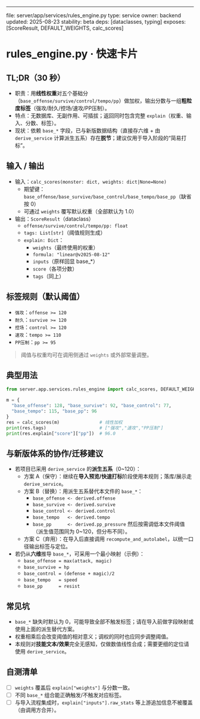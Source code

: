 ---
file: server/app/services/rules_engine.py
type: service
owner: backend
updated: 2025-08-23
stability: beta
deps: [dataclasses, typing]
exposes: [ScoreResult, DEFAULT_WEIGHTS, calc_scores]

# rules_engine.py · 快速卡片

## TL;DR（30 秒）
- 职责：用**线性权重**对五个基础分（`base_offense/survive/control/tempo/pp`）做加权，输出分数与一组**粗粒度标签**（强攻/耐久/控场/速攻/PP压制）。
- 特点：无数据库、无副作用、可插拔；返回同时包含完整 `explain`（权重、输入、分数、标签）。
- 现状：依赖 `base_*` 字段，已与新版数据结构（直接存六维 + 由 `derive_service` 计算派生五系）存在**脱节**；建议仅用于导入阶段的“简易打标”。

## 输入 / 输出
- 输入：`calc_scores(monster: dict, weights: dict|None=None)`
  - 期望键：`base_offense/base_survive/base_control/base_tempo/base_pp`（缺省按 0）
  - 可通过 `weights` 覆写默认权重（全部默认为 1.0）
- 输出：`ScoreResult`（dataclass）
  - `offense/survive/control/tempo/pp: float`
  - `tags: List[str]`（阈值规则生成）
  - `explain: Dict`：
    - `weights`（最终使用的权重）
    - `formula: "linear@v2025-08-12"`
    - `inputs`（原样回显 base_*）
    - `score`（各项分数）
    - `tags`（同上）

## 标签规则（默认阈值）
- `强攻`：`offense >= 120`
- `耐久`：`survive >= 120`
- `控场`：`control >= 120`
- `速攻`：`tempo >= 110`
- `PP压制`：`pp >= 95`
> 阈值与权重均可在调用侧通过 `weights` 或外部常量调整。

## 典型用法
```py
from server.app.services.rules_engine import calc_scores, DEFAULT_WEIGHTS

m = {
  "base_offense": 128, "base_survive": 92, "base_control": 77,
  "base_tempo": 115, "base_pp": 96
}
res = calc_scores(m)               # 线性加权
print(res.tags)                    # ["强攻","速攻","PP压制"]
print(res.explain["score"]["pp"])  # 96.0
```

## 与新版体系的协作/迁移建议
- 若项目已采用 `derive_service` 的**派生五系**（0~120）：
  - 方案 A（保守）：继续在**导入预览/快速打标**阶段使用本规则；落库/展示走 `derive_service`。
  - 方案 B（替换）：用派生五系替代本文件的 `base_*`：
    - `base_offense <- derived.offense`
    - `base_survive <- derived.survive`
    - `base_control <- derived.control`
    - `base_tempo   <- derived.tempo`
    - `base_pp      <- derived.pp_pressure`
    然后按需调低本文件阈值（派生值范围同为 0~120，但分布不同）。
  - 方案 C（弃用）：在导入后直接调用 `recompute_and_autolabel`，以统一口径输出标签与定位。
- 若仍从**六维**推导 `base_*`，可采用一个最小映射（示例）：
  - `base_offense = max(attack, magic)`
  - `base_survive = hp`
  - `base_control = (defense + magic)/2`
  - `base_tempo   = speed`
  - `base_pp      = resist`

## 常见坑
- `base_*` 缺失时默认为 0，可能导致全部不触发标签；请在导入前做字段映射或使用上面的派生替代方案。
- 权重相乘后会改变阈值的相对意义；调权的同时也应同步调整阈值。
- 本规则对**技能文本/效果**完全无感知，仅做数值线性合成；需要更细的定位请使用 `derive_service`。

## 自测清单
- [ ] `weights` 覆盖后 `explain["weights"]` 与分数一致。
- [ ] 不同 `base_*` 组合能正确触发/不触发对应标签。
- [ ] 与导入流程集成时，`explain["inputs"].raw_stats` 等上游追加信息不被覆盖（由调用方合并）。